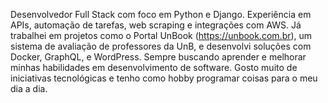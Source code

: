 Desenvolvedor Full Stack com foco em Python e Django. Experiência em APIs, automação de tarefas, web scraping e integrações com AWS. Já trabalhei em projetos como o Portal UnBook (https://unbook.com.br), um sistema de avaliação de professores da UnB, e desenvolvi soluções com Docker, GraphQL, e WordPress. Sempre buscando aprender e melhorar minhas habilidades em desenvolvimento de software.
Gosto muito de iniciativas tecnológicas e tenho como hobby programar coisas para o meu dia a dia.
